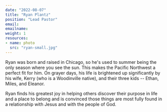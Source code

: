 ```yaml
---
date: "2022-08-07"
title: "Ryan Plantz"
position: "Lead Pastor"
email:
emailname:
weight: 1
resources:
- name: photo
  src: "ryan-small.jpg"
---
```


Ryan was born and raised in Chicago, so he's used to summer being the only season where you see the sun. This makes the Pacific Northwest a perfect fit for him. On grayer days, his life is brightened up significantly by his wife, Kerry (who is a Woodinville native), and their three kids -- Ethan, Miles, and Eleanor.

Ryan finds his greatest joy in helping others discover their purpose in life and a place to belong and is convinced those things are most fully found in a relationship with Jesus and with the people of God. 
